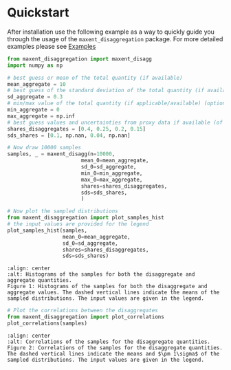 # Quickstart

After installation use the following example as a way to quickly guide you through the usage of the `maxent_disaggregation` package. For more detailed examples please see [Examples](./examples/index.md)


```python
from maxent_disaggregation import maxent_disagg
import numpy as np

# best guess or mean of the total quantity (if available)
mean_aggregate = 10
# best guess of the standard deviation of the total quantity (if available)
sd_aggregate = 0.3
# min/max value of the total quantity (if applicable/available) (optional)
min_aggregate = 0
max_aggregate = np.inf
# best guess values and uncertainties from proxy data if available (of not available put in np.nan)
shares_disaggregates = [0.4, 0.25, 0.2, 0.15]
sds_shares = [0.1, np.nan, 0.04, np.nan]

# Now draw 10000 samples
samples, _ = maxent_disagg(n=10000, 
                        mean_0=mean_aggregate,
                        sd_0=sd_aggregate,
                        min_0=min_aggregate,
                        max_0=max_aggregate, 
                        shares=shares_disaggregates, 
                        sds=sds_shares, 
                        )

# Now plot the sampled distributions
from maxent_disaggregation import plot_samples_hist
# the input values are provided for the legend
plot_samples_hist(samples, 
                  mean_0=mean_aggregate,
                  sd_0=sd_aggregate, 
                  shares=shares_disaggregates, 
                  sds=sds_shares)
```
```{figure} data/Quickstart_example.svg
:align: center
:alt: Histograms of the samples for both the disaggregate and aggregate quantities.
Figure 1: Histograms of the samples for both the disaggregate and aggregate values. The dashed vertical lines indicate the means of the sampled distributions. The input values are given in the legend. 
```

```python
# Plot the correlations between the disaggregates
from maxent_disaggregation import plot_correlations
plot_correlations(samples)
```

```{figure} data/Quickstart_example_correlations.svg
:align: center
:alt: Correlations of the samples for the disaggregate quantities.
Figure 2: Correlations of the samples for the disaggregate quantities. The dashed vertical lines indicate the means and $\pm 1\sigma$ of the sampled distributions. The input values are given in the legend. 
```
